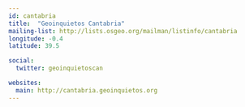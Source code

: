 ```yaml
---
id: cantabria
title:  "Geoinquietos Cantabria"
mailing-list: http://lists.osgeo.org/mailman/listinfo/cantabria
longitude: -0.4
latitude: 39.5

social:
  twitter: geoinquietoscan

websites:
  main: http://cantabria.geoinquietos.org
---
```

